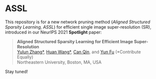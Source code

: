 # ASSL

This repository is for a new network pruning method (*Aligned Structured Sparsity Learning, ASSL*) for efficient single image super-resolution (SR), introduced in our NeurIPS 2021 **Spotlight** paper:
> **Aligned Structured Sparsity Learning for Efficient Image Super-Resolution** \
> [Yulun Zhang*](http://yulunzhang.com/), [Huan Wang*](http://huanwang.tech/), [Can Qin](http://canqin.tech/), and [Yun Fu](http://www1.ece.neu.edu/~yunfu/) (*Contribute Equally) \
> Northeastern University, Boston, MA, USA

Stay tuned!
